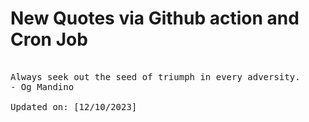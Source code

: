# New Quotes via Github action and Cron Job

<pre>
<!-- #quote -->
Always seek out the seed of triumph in every adversity.
- Og Mandino

Updated on: [12/10/2023]
<!-- #quoteEnd -->
</pre>
